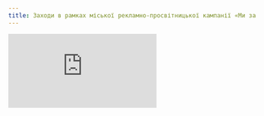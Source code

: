 ```yaml
---
title: Заходи в рамках міської рекламно-просвітницької кампанії «Ми за життя без тютюну, алкоголю, наркотиків»
---
```


<embed src="https://onedrive.live.com/embed?cid=4C0FF6BF3404CFF7&resid=4C0FF6BF3404CFF7%211843&authkey=AD5biT2ezEEJU3o&em=2"></embed>
